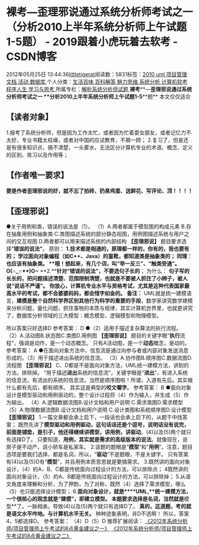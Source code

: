 
# 裸考—歪理邪说通过系统分析师考试之一（分析2010上半年系统分析师上午试题1-5题） - 2019跟着小虎玩着去软考 - CSDN博客

2012年05月25日 13:44:36[littletigerat](https://me.csdn.net/littletigerat)阅读数：5831标签：[2010																](https://so.csdn.net/so/search/s.do?q=2010&t=blog)[uml																](https://so.csdn.net/so/search/s.do?q=uml&t=blog)[项目管理																](https://so.csdn.net/so/search/s.do?q=项目管理&t=blog)[文档																](https://so.csdn.net/so/search/s.do?q=文档&t=blog)[活动																](https://so.csdn.net/so/search/s.do?q=活动&t=blog)[数据库																](https://so.csdn.net/so/search/s.do?q=数据库&t=blog)[
							](https://so.csdn.net/so/search/s.do?q=活动&t=blog)[
																					](https://so.csdn.net/so/search/s.do?q=文档&t=blog)个人分类：[生活百味																](https://blog.csdn.net/littletigerat/article/category/647937)[百科解答																](https://blog.csdn.net/littletigerat/article/category/715330)[魅力思维																](https://blog.csdn.net/littletigerat/article/category/710212)[系统分析																](https://blog.csdn.net/littletigerat/article/category/626213)[计算机软考																](https://blog.csdn.net/littletigerat/article/category/665982)[程序人生																](https://blog.csdn.net/littletigerat/article/category/779495)[学习与思考																](https://blog.csdn.net/littletigerat/article/category/646894)[
							](https://blog.csdn.net/littletigerat/article/category/779495)
[
																					](https://blog.csdn.net/littletigerat/article/category/665982)所属专栏：[解析系统分析师试题](https://blog.csdn.net/column/details/system-analyst-2012.html)[
							](https://blog.csdn.net/littletigerat/article/category/665982)
[
																	](https://blog.csdn.net/littletigerat/article/category/626213)
[
				](https://blog.csdn.net/littletigerat/article/category/710212)
[
			](https://blog.csdn.net/littletigerat/article/category/710212)
[
		](https://blog.csdn.net/littletigerat/article/category/715330)
[
	](https://blog.csdn.net/littletigerat/article/category/647937)
**裸考****—****歪理邪说通过系统分析师考试之一**
**分析****2010****上半年系统分析师上午试题****1-5****题**
本文仅仅适合
## 【读者对象】
1.报考了系统分析师，但是因为工作太忙，或者因为忙着耍女朋友，或者记忆力不太好，专业书籍太枯燥，或者对中国的应试教育，不屑一顾；
2.复习了，但是还是有很多知识点，搞不清楚，一头雾水，无法区分计算机专业的术语、概念、定义的区别、练习以及作用等；
## 【作者唯一要求】
**要是作者歪理邪说的好，就不忘了拍砖、扔臭鸡蛋、送鲜花、写评论、顶！！！！**
## 【歪理邪说】
●关于用例和类，错误的说法是（1）。
（1）A.两者都属于模型图的构成元素
B.存在抽象用例和抽象类
C.类图描述系统的部分静态视图，用例图描述系统与用户之间的交互视图
D.两者都可以用来描述系统的内部结构
**【歪理邪说】**
题目要求选择“**错误的说法”**。
原则：
**1.****技术都是相通的，原理都一样的，你有的，我也要有的**；
学过面向对象编程（如C++、Java）的童靴，都知道类是抽象类的；
同理：也应该有抽象类。
**哦！想起来，有几个词，叫“举一反三”、“触类旁通”。****O(****∩****_****∩****)O~**
**2.****针对“错误的说法”，不要选句子长的**；
为什么：
**句子写的长长的，把问题描述清楚、范围限制清楚，也就是不要被人抓住了小辫子，被人说“说话不严谨”。**
**你放心，计算机专业水平与资格考试，尤其是这种代表国家最高水平的考试，都不会婆婆妈妈，都会惜字如金的。**
**备注：**
UML就是统一建模语言，**建模是整个自然科学界区别其他行为科学的重要的手段**，数学家讲究数学建模来分析问题，量化问题，抓住事物的本质与规律，其实计算机世界里，也就更讲究了，数据库分析领域的三大模型：概念模型、逻辑模型和物理模型。

所以答案只好选择D
参考答案：
D
●（2）适用于描述复杂算法的执行流程。
（2）A.活动图B.状态图C.类图D.用例图
**【歪理邪说】**
题目的关键字眼“**执行**流程”，强调是动作，是一个动态概念。
只有A活动图，是一个**动态**概念，是动的。
参考答案：
A
●在面向对象方法中，信息流是通过向参与者或内部对象发送消息形成的。（3）用于描述进出系统的信息流。
（3）A.协作图B.顺序图C.数据流图D.流程图
**【歪理邪说】**
C、D都是不是面向对象方法，UML统一建模方法，讲到的方法。排除掉。
“用于描述**进出**系统的信息流”，关键字眼是“**进出**”，有进入系统的信息流，有流出的系统的信息流，当然是顺序图啦！所谓，入道有先后。其实做什么都有先后，都有顺序。
其实这是典型的**咬文嚼字**。
参考答案：
B
●面向对象设计是模型驱动和用例驱动的，整个设计过程将（4）作为输入，并生成（5）作为输出。
（4）A.逻辑数据流图B.设计文档和用户说明
C.需求类图D.需求模型
（5）A.物理数据流图B.设计文档和用户说明
C.设计类图和系统顺序图D.设计模型
**【歪理邪说】**
1.一篇文章都会承上启下，一段话也会承上启下的，从题干中找答案；
既然先讲了**模型驱动和用例驱动，**这句话话还是个逗号，说明话没有说完，
前面是铺垫，是引子，他还得继续**讲模型，讲用例，讲驱动**。(4)以及(5)两个就只有选择D了。
只要知道，**用例，其实就是需求的高级版本的说法**。就像现在，说房子是不动产，说小轿车是私家车。
2.该题的题眼是“**模型**”和“**用例**”。注意，题目选项是要我们选择，都是名词，所以，“**驱动**”不是题眼，不是关键字。
只有答案有(4)以及(5)D有“**模型**”，并且用例本质意思就是要搞需求。
3.既然讲的面向对象设计，（4）的A、B、C都是传统面向过程设计的方法，可以排除点；
4既然讲的面向对象设计，（5）的A、B都是传统面向过程设计的方法，可以排除掉；
5.从语文角度来理解和分析，为了押韵，为了对称，既然（4）选择了需求模型，哪么（5）也只能选择设计模型；
6.**面向对象设计，就是****UML,****统一建模方法，一个很核心的观念就是“建模”，即建立模型。**
本题要求选择是名词，当然就是**模型**了。一脉相承。导致(4)以及(5)两个就只有选择D了。
**真的，这道题，考的就是语文水平咋地。与计算机水平无关。**
种种迹象表明，非D不选啊！
所以，答案4、5都选择D。
参考答案：
（4）D（5）D
推荐扩展阅读：
[
《2012年系统分析师/项目管理师上午考试的8点黄金建议之一》](http://blog.csdn.net/littletigerat/article/details/7596671)
[ 《2012年系统分析师/项目管理师上午考试的8点黄金建议之二》](http://blog.csdn.net/littletigerat/article/details/7596682)

[
  ](https://so.csdn.net/so/search/s.do?q=文档&t=blog)